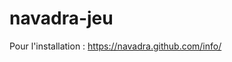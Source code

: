 # navadra-jeu

Pour l'installation : <a href="https://navadra.github.com/info/" target="_blank">https://navadra.github.com/info/</a>
